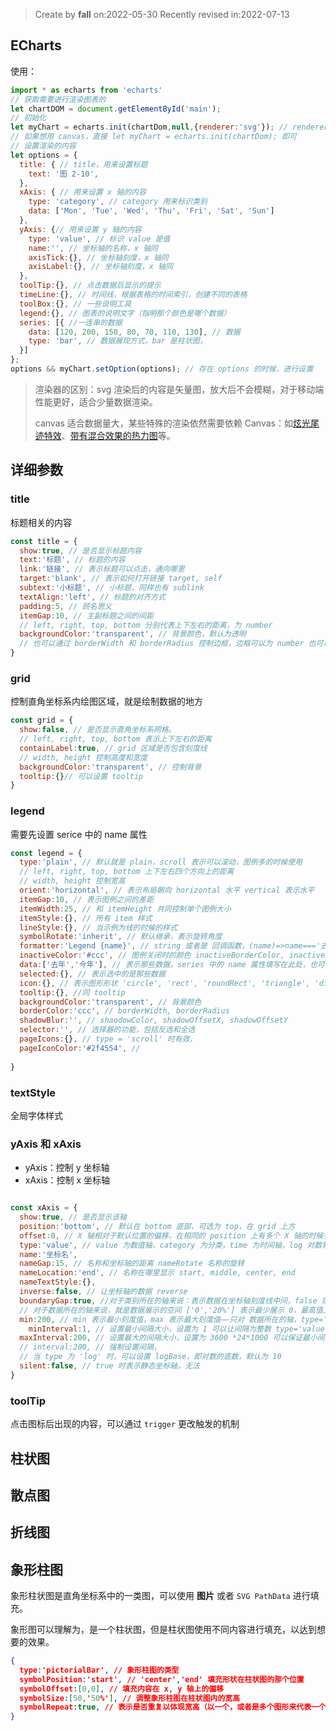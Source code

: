 > Create by **fall** on:2022-05-30
> Recently revised in:2022-07-13

## ECharts

使用：

```js
import * as echarts from 'echarts'
// 获取需要进行渲染图表的
let chartDOM = document.getElementById('main');
// 初始化
let myChart = echarts.init(chartDom,null,{renderer:'svg'}); // renderer 表示使用什么渲染器，默认为 canvas
// 如果想用 canvas，直接 let myChart = echarts.init(chartDom); 即可
// 设置渲染的内容
let options = {
  title: { // title，用来设置标题
    text: '图 2-10',
  }, 
  xAxis: { // 用来设置 x 轴的内容
    type: 'category', // category 用来标识类别
    data: ['Mon', 'Tue', 'Wed', 'Thu', 'Fri', 'Sat', 'Sun']
  }, 
  yAxis: {// 用来设置 y 轴的内容
    type: 'value', // 标识 value 是值
    name:'', // 坐标轴的名称，x 轴同
    axisTick:{}, // 坐标轴刻度，x 轴同
    axisLabel:{}, // 坐标轴刻度，x 轴同
  },
  toolTip:{}, // 点击数据后显示的提示
  timeLine:{}, // 时间线，根据表格的时间索引，创建不同的表格
  toolBox:{}, // 一些说明工具
  legend:{}, // 图表的说明文字（指明那个颜色是哪个数据）
  series: [{ //一连串的数据
    data: [120, 200, 150, 80, 70, 110, 130], // 数据
    type: 'bar', // 数据展现方式，bar 是柱状图，
  }]
};
options && myChart.setOption(options); // 存在 options 的时候，进行设置
```

> 渲染器的区别：svg 渲染后的内容是矢量图，放大后不会模糊，对于移动端性能更好，适合少量数据渲染。
>
> canvas 适合数据量大，某些特殊的渲染依然需要依赖 Canvas：如[炫光尾迹特效](https://echarts.apache.org/option.html#series-lines.effect)、[带有混合效果的热力图](https://echarts.apache.org//examples/editor.html?c=heatmap-bmap)等。

## 详细参数

### title

标题相关的内容

```js
const title = {
  show:true, // 是否显示标题内容
  text:'标题', // 标题的内容
  link:'链接', // 表示标题可以点击，通向哪里
  target:'blank', // 表示如何打开链接 target, self
  subtext:'小标题', // 小标题，同样也有 sublink
  textAlign:'left', // 标题的对齐方式
  padding:5, // 顾名思义
  itemGap:10, // 主副标题之间的间距
  // left, right, top, bottom 分别代表上下左右的距离，为 number
  backgroundColor:'transparent', // 背景颜色，默认为透明
  // 也可以通过 borderWidth 和 borderRadius 控制边框，边框可以为 number 也可以为 Array[number]
}
```

### grid

控制直角坐标系内绘图区域，就是绘制数据的地方

```js
const grid = {
  show:false, // 是否显示直角坐标系网格。
  // left, right, top, bottom 表示上下左右的距离
  containLabel:true, // grid 区域是否包含刻度线
  // width, height 控制高度和宽度
  backgroundColor:'transparent', // 控制背景
  tooltip:{}// 可以设置 tooltip
}
```

### legend

需要先设置 serice 中的 name 属性

```js
const legend = {
  type:'plain', // 默认就是 plain，scroll 表示可以滚动，图例多的时候使用
  // left, right, top, bottom 上下左右四个方向上的距离
  // width, height 控制宽高
  orient:'horizontal', // 表示布局朝向 horizontal 水平 vertical 表示水平
  itemGap:10, // 表示图例之间的差距
  itemWidth:25, // 和 itemHeight 共同控制单个图例大小
  itemStyle:{}, // 所有 item 样式
  lineStyle:{}, // 当示例为线的时候的样式
  symbolRotate:'inherit', // 默认继承，表示旋转角度
  formatter:'Legend {name}', // string 或者是 回调函数，(name)=>name==='去年'?'历史':'当前'
  inactiveColor:'#ccc', // 图例关闭时的颜色 inactiveBorderColor, inactiveBorderWidth 控制 border 颜色和宽度
  data:['去年','今年'], // 表示那些数据，series 中的 name 属性填写在此处，也可以填写对象 {name:'',icon:'',itemStyle:{}} 这里的 itemStyle 同上
  selected:{}, // 表示选中的是那些数据
  icon:{}, // 表示图形形状 'circle', 'rect', 'roundRect', 'triangle', 'diamond', 'pin', 'arrow', 'none'
  tooltip:{}, //同 tooltip
  backgroundColor:'transparent', // 背景颜色
  borderColor:'ccc', // borderWidth, borderRadius 
  shadowBlur:'', // shaodowColor, shadowOffsetX, shadowOffsetY
  selector:'', // 选择器的功能，包括反选和全选
  pageIcons:{}, // type = 'scroll' 时有效，
  pageIconColor:'#2f4554', // 
  
}
```

### textStyle

全局字体样式

### yAxis 和 xAxis

- yAxis：控制 y 坐标轴
- xAxis：控制 x 坐标轴

```js

const xAxis = {
  show:true, // 是否显示该轴
  position:'bottom', // 默认在 bottom 底部，可选为 top，在 grid 上方
  offset:0, // X 轴相对于默认位置的偏移，在相同的 position 上有多个 X 轴的时候有用。
  type:'value', // value 为数值轴，category 为分类，time 为时间轴，log 对数轴。
  name:'坐标名',
  nameGap:15, // 名称和坐标轴的距离 nameRotate 名称的旋转
  nameLocation:'end', // 名称在哪里显示 start, middle, center, end
  nameTextStyle:{},
  inverse:false, // 让坐标轴的数据 reverse
  boundaryGap:true, //对于类别所在的轴来说：表示数据在坐标轴刻度线中间，false 则表示在刻度线上
  // 对于数据所在的轴来说，就是数据展示的空间 ['0','20%'] 表示最少展示 0，最高值上侧空余 20%
  min:200, // min 表示最小刻度值，max 表示最大刻度值——只对 数据所在的轴，type='value' 生效
 	minInterval:1, // 设置最小间隔大小，设置为 1 可以让间隔为整数 type='value'|'time' 时有效
  maxInterval:200, // 设置最大的间隔大小，设置为 3600 *24*1000 可以保证最小间隔为一天
  // interval:200, // 强制设置间隔，
  // 当 type 为 'log' 时，可以设置 logBase，即对数的底数，默认为 10
  silent:false, // true 时表示静态坐标轴，无法
}
```

### toolTip

点击图标后出现的内容，可以通过 `trigger` 更改触发的机制

## 柱状图

## 散点图

## 折线图

## 象形柱图

象形柱状图是直角坐标系中的一类图，可以使用 **图片** 或者 `SVG PathData` 进行填充。

象形图可以理解为，是一个柱状图，但是柱状图使用不同内容进行填充，以达到想要的效果。

```json
{
  type:'pictorialBar', // 象形柱图的类型
  symbolPosition:'start', // 'center','end' 填充形状在柱状图的那个位置
  symbolOffset:[0,0], // 填充内容在 x, y 轴上的偏移
  symbolSize:[50,'50%'], // 调整象形柱图在柱状图内的宽高
  symbolRepeat:true, // 表示是否重复以体现宽高（以一个，或者是多个图形来代表一个数据项）
}
```



